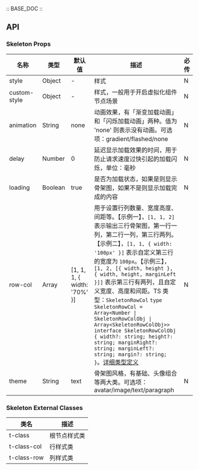 :: BASE_DOC ::

## API

### Skeleton Props

名称 | 类型 | 默认值 | 描述 | 必传
-- | -- | -- | -- | --
style | Object | - | 样式 | N
custom-style | Object | - | 样式，一般用于开启虚拟化组件节点场景 | N
animation | String | none | 动画效果，有「渐变加载动画」和「闪烁加载动画」两种。值为 'none' 则表示没有动画。可选项：gradient/flashed/none | N
delay | Number | 0 | 延迟显示加载效果的时间，用于防止请求速度过快引起的加载闪烁，单位：毫秒 | N
loading | Boolean | true | 是否为加载状态，如果是则显示骨架图，如果不是则显示加载完成的内容 | N
row-col | Array | [1, 1, 1, { width: '70%' }] | 用于设置行列数量、宽度高度、间距等。【示例一】，`[1, 1, 2]` 表示输出三行骨架图，第一行一列，第二行一列，第三行两列。【示例二】，`[1, 1, { width: '100px' }]` 表示自定义第三行的宽度为 `100px`。【示例三】，`[1, 2, [{ width, height }, { width, height, marginLeft }]]` 表示第三行有两列，且自定义宽度、高度和间距。TS 类型：`SkeletonRowCol` `type SkeletonRowCol = Array<Number \| SkeletonRowColObj \| Array<SkeletonRowColObj>>` `interface SkeletonRowColObj { width?: string; height?: string; marginRight?: string; marginLeft?: string; margin?: string; }`。[详细类型定义](https://github.com/Tencent/tdesign-miniprogram/tree/develop/src/skeleton/type.ts) | N
theme | String | text | 骨架图风格，有基础、头像组合等两大类。可选项：avatar/image/text/paragraph | N
### Skeleton External Classes

类名 | 描述
-- | --
t-class | 根节点样式类
t-class-col | 行样式类
t-class-row | 列样式类
